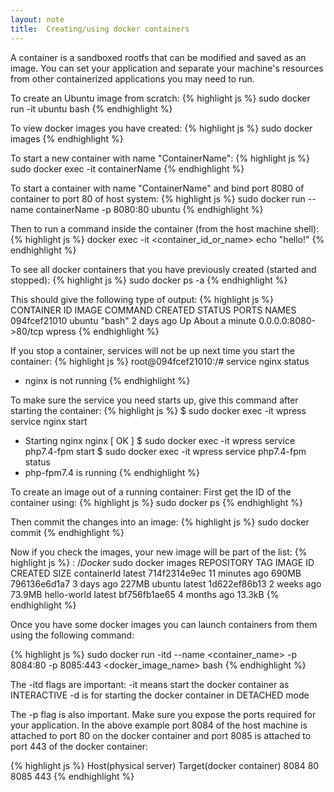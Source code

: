 ```yaml
---
layout: note
title:  Creating/using docker containers
---
```


A container is a sandboxed rootfs that can be modified and saved as an image. You can set your application and separate your machine's resources from other containerized applications you may need to run. 

To create an Ubuntu image from scratch:
{% highlight js %}
sudo docker run -it ubuntu bash
{% endhighlight %}

To view docker images you have created:
{% highlight js %}
sudo docker images
{% endhighlight %}

To start a new container with name "ContainerName":
{% highlight js %}
sudo docker exec -it containerName
{% endhighlight %}

To start a container with name "ContainerName" and bind port 8080 of container to  port 80 of host system:
{% highlight js %}
sudo docker run --name containerName -p 8080:80 ubuntu
{% endhighlight %}

Then to run a command inside the container (from the host machine shell):
{% highlight js %}
docker exec -it <container_id_or_name> echo "hello!"
{% endhighlight %}

To see all docker containers that you have previously created (started and stopped):
{% highlight js %}
sudo docker ps -a
{% endhighlight %}

This should give the following type of output:
{% highlight js %}
CONTAINER ID   IMAGE    COMMAND    CREATED       STATUS              PORTS                  NAMES
094fcef21010   ubuntu    "bash"    2 days ago    Up About a minute   0.0.0.0:8080->80/tcp   wpress
{% endhighlight %}

If you stop a container, services will not be up next time you start the container:
{% highlight js %}
root@094fcef21010:/# service nginx status
 * nginx is not running
{% endhighlight %}

To make sure the service you need starts up, give this command after starting the container:
{% highlight js %}
$ sudo docker exec -it wpress service nginx start
 * Starting nginx nginx                                                                     [ OK ]
$ sudo docker exec -it wpress service php7.4-fpm start
$ sudo docker exec -it wpress service php7.4-fpm status
 * php-fpm7.4 is running
{% endhighlight %}

To create an image out of a running container:
First get the ID of the container using:
{% highlight js %}
sudo docker ps
{% endhighlight %}

Then commit the changes into an image:
{% highlight js %}
sudo docker commit <containerId> <nameOfNewImage>
{% endhighlight %}

Now if you check the images, your new image will be part of the list:
{% highlight js %}
$:~/Docker$ sudo docker images
REPOSITORY     TAG       IMAGE ID       CREATED          SIZE
containerId    latest    714f2314e9ec   11 minutes ago   690MB
<none>         <none>    796136e6d1a7   3 days ago       227MB
ubuntu         latest    1d622ef86b13   2 weeks ago      73.9MB
hello-world    latest    bf756fb1ae65   4 months ago     13.3kB
{% endhighlight %}

Once you have some docker images you can launch containers from them using the following command:

{% highlight js %}
sudo docker run -itd --name <container_name> -p 8084:80 -p 8085:443 <docker_image_name> bash
{% endhighlight %}

The -itd flags are important:
  -it means start the docker container as INTERACTIVE
  -d is for starting the docker container in DETACHED mode

The -p flag is also important. Make sure you expose the ports required for your application. In the above example port 8084 of the host machine is attached to port 80 on the docker container and port 8085 is attached to port 443 of the docker container:

{% highlight js %}
   Host(physical server)     Target(docker container)
            8084                      80
            8085                      443
{% endhighlight %}
